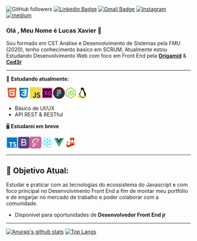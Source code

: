![GitHub followers](https://img.shields.io/github/followers/Lucas0019?style=social)
[![Linkedin Badge](https://img.shields.io/badge/-Lucas_Xavier-blue?style=flat-square&logo=Linkedin&logoColor=white&link=https://www.linkedin.com/in/LucasXavier/)](https://www.linkedin.com/in/lucas-xavier-77a49915b/)
[![Gmail Badge](https://img.shields.io/badge/-gmail-c14438?style=flat-square&logo=Gmail&logoColor=white&link=mailto:lsxavier.00@gmail.com)](mailto:lsxavier.00@gmail.com)
<a href="https://www.instagram.com/xav_lucass/" target="_blank">
<img src="https://img.shields.io/badge/Instagram-%23E4405F.svg?&style=flat-square&logo=instagram&logoColor=white" alt="Instagram">
</a>
<a href="https://medium.com/@lucas0019" target="_blank">
<img src="https://img.shields.io/badge/medium-black?&style=flat-square&logo=medium&logoColor=white" alt="medium">
</a>

### Olá , Meu Nome é Lucas Xavier 🖖

Sou formado em CST Análise e Desenvolvimento de Sistemas pela FMU (2020), tenho conhecimento basico em SCRUM, Atualmente estou Estudando Desenvolvimento Web com foco em Front End pela **[Origamid](https://www.origamid.com/)** & **[Cod3r](https://www.udemy.com/course/curso-web/?utm_source=adwords&utm_medium=udemyads&utm_campaign=INTL-AW-PROS-Brazil-DSA-WebIndex&utm_content=deal4584&utm_term=_._ag_110792056508_._ad_440430986861_._de_c_._dm__._pl__._ti_dsa-525138004927_._li_1031811_._pd__._)**

---

📌 **Estudando atualmente:**

<img src="/icons-readme/html.png"><img src="/icons-readme/css.png"><img src="/icons-readme/javascript.png"><img src="/icons-readme/adobexd.png"><img src="/icons-readme/figma.png"><img src="/icons-readme/nodejs.png"><img src="/icons-readme/OS_Linux_23399.png">

- Básico de UI/UX
- API REST & RESTful

🖥 **Estudarei em breve**

<img src="/icons-readme/typescript.png"><img src="/icons-readme/bootstrap.png"><img src="/icons-readme/sass.png"><img src="/icons-readme/react.png"><img src="/icons-readme/vue.png"><img src="/icons-readme/jest.png">

---

## 🎯 **Objetivo Atual:**

Estudar e praticar com as tecnologias do ecossistema do Javascript e com foco principal no Desenvolvimento Front End a fim de montar meu portfólio e de engarjar no mercado de trabalho e poder colaborar com a comunidade.

- Disponivel para oportunidades de **Desenvolvedor Front End jr**

---

[![Anurag's github stats](https://github-readme-stats.vercel.app/api?username=Lucas0019)](https://github.com/anuraghazra/github-readme-stats)
[![Top Langs](https://github-readme-stats.vercel.app/api/top-langs/?username=Lucas0019&layout=compact)](https://github.com/anuraghazra/github-readme-stats)
